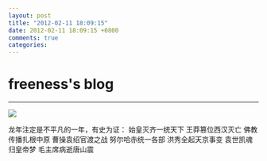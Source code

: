 ```yaml
---
layout: post
title: "2012-02-11 18:09:15"
date: 2012-02-11 18:09:15 +0800
comments: true
categories: 
---
```


# freeness's blog

----------

![](http://okqmqrbgo.bkt.clouddn.com/201202111809151.jpg)

>
龙年注定是不平凡的一年，有史为证：
始皇灭齐一统天下
王莽篡位西汉灭亡
佛教传播扎根中原
曹操袁绍官渡之战
努尔哈赤统一各部
洪秀全起天京事变
袁世凯魂归皇帝梦
毛主席病逝唐山震